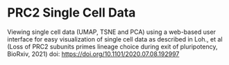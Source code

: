 # PRC2 Single Cell Data
Viewing single cell data (UMAP, TSNE and PCA) using a web-based user interface for easy visualization of single cell data as described in Loh., et al (Loss of PRC2 subunits primes lineage choice during exit of pluripotency, BioRxiv, 2021) doi: https://doi.org/10.1101/2020.07.08.192997
